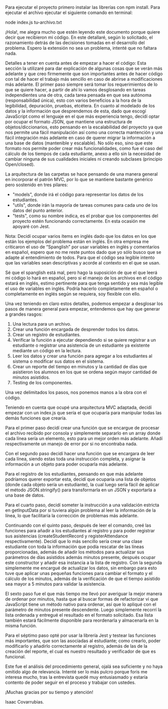Para ejecutar el proyecto primero instalar las librerías con npm install. Para ejecutar el archivo ejecutar el siguiente comando en terminal:

node index.js tu-archivo.txt

¡Hola!, me alegra mucho que estén leyendo este documento porque quiere decir que recibieron mi código. En este detallaré, según lo solicitado, el razonamiento detrás de las decisiones tomadas en el desarrollo del problema. Espero la extensión no sea un problema, intenté que no faltara nada.

Detalles a tener en cuenta antes de empezar a hacer el código:
Esta sección la utilizaré para dar explicación de algunas cosas que se verán más adelante y que creo firmemente que son importantes antes de hacer código con tal de hacer el trabajo más sencillo en caso de abrirse a modificaciones más adelante.
El primer paso siempre será tomar los requerimientos de lo que se quiere hacer, a partir de ahí lo vamos desglosando en tareas independientes una de otra, cada tarea pensada en que sea autónoma (responsabilidad única), esto con varios beneficios a la hora de la legibilidad, depuración, pruebas, etcétera. En cuanto al modelado de los datos y la información que desprendemos de esta, dado que escogí JavaScript como el lenguaje en el que más experiencia tengo, decidí optar por ocupar el formato JSON, que mantiene una estructura de objetos/diccionarios, esto pensando en la escalabilidad del proyecto ya que nos permite una fácil manipulación así como una correcta mantención y una fácil integración más adelante en caso de querer migrar la información a una base de datos (mantenible y escalable). No sólo eso, sino que este formato nos permite poder crear más funcionalidades, como fue el caso del cálculo de los tiempos de cada estudiante, anexo a ello sin la necesidad de cambiar ninguna de sus cualidades iniciales ni creando subclases (principio Open/closed).

La arquitectura de las carpetas se hace pensando de una manera general en incorporar el patrón MVC, por lo que se mantiene bastante genérico pero sostenido en tres pilares:

- "models", donde irá el código para representar los datos de los estudiantes.
- "utils", donde irán la mayoría de tareas comunes para cada uno de los datos del punto anterior.
- "tests", como su nombre indica, es el probar que los componentes del proyecto estén funcionando correctamente. En esta ocasión me apoyaré con Jest.

Nota: Decidí ocupar varios ítems en inglés dado que los datos en los que están los ejemplos del problema están en inglés. En otra empresa me criticaron el uso de “Spanglish” por usar variables en inglés y comentarios en español, espero que no me reste puntos dado que yo sólo busco que se adapte al entendimiento de todos. Para que el código sea legible intento que las variables sean descriptivas y acorde al contexto en el que se usan. 

Sé que el spanglish está mal, pero hago la suposición de que el que leerá mi código lo hará en español, pero si el manejo de los archivos en el código estará en inglés, estimo pertinente para que tenga sentido y sea más legible el uso de variables en inglés. Podría hacerlo completamente en español o completamente en inglés según se requiera, soy flexible con ello.

Una vez teniendo en claro estos detalles, podemos empezar a desglosar los pasos de manera general para empezar, entendemos que hay que generar a grandes rasgos:

1. Una lectura para un archivo.
2. Crear una función encargada de desprender todos los datos.
3. Crear un registro de estudiantes.
4. Verificar la función a ejecutar dependiendo si se quiere registrar a un estudiante o registrar una asistencia de un estudiante ya existente mediante un código en la lectura.
5. Leer los datos y crear una función para agregar a los estudiantes al sistema o modificar sus datos en el sistema.
6. Crear un reporte del tiempo en minutos y la cantidad de días que asistieron los alumnos en los que se ordena según mayor cantidad de minutos asistidos.
7. Testing de los componentes.

Una vez delimitados los pasos, nos ponemos manos a la obra con el código.

Teniendo en cuenta que ocupé una arquitectura MVC adaptada, decidí empezar con un index.js que sería el que ocuparía para manipular todas las demás funciones que crearía. 

Para el primer paso decidí crear una función que se encargue de procesar el archivo recibido por consola y simplemente separarlo en un array donde cada línea sería un elemento, esto para un mejor orden más adelante. Añadí respectivamente un manejo de error por si no encontraba nada.

Con el segundo paso decidí hacer una función que se encargara de leer cada línea, siendo estas toda una instrucción completa, y asignar la información a un objeto para poder ocuparla más adelante.

Para el registro de los estudiantes, pensando en que más adelante podríamos querer exportar esta, decidí que ocuparía una lista de objetos (donde cada objeto sería un estudiante), la cual luego sería fácil de aplicar el método JSON.stringify() para transformarla en un JSON y exportarla a una base de datos.

Para el cuarto paso, decidí someter la instrucción a una validación estricta en getInputData por si tuviera algún problema al leer la información de la línea, lo que facilitaría la corrección de problemas más adelante.

Continuando con el quinto paso, después de leer el comando, creé las funciones para añadir a los estudiantes al registro y para poder registrar sus asistencias (createStudentRecord y registerAttendance respectivamente). Decidí que lo más sencillo sería crear una clase estudiante con toda la información que podía rescatar de las líneas proporcionadas, además de añadir los métodos para actualizar sus parámetros de días asistidos además minutos presente, después ocupar este constructor y añadir esa instancia a la lista de registro. Con la segunda simplemente me encargué de actualizar los datos, sin embargo para esto tuve que aplicar unas pequeñas funciones para cambiar el formato y el cálculo de los minutos, además de la verificación de que el tiempo asistido sea mayor a 5 minutos para validar la asistencia.

El sexto paso fue el que más tiempo me llevó por averiguar la mejor manera de ordenar por minutos, hasta que al buscar formas de refactorizar vi que JavaScript tiene un método nativo para ordenar, así que lo apliqué con el parámetro de minutos presente descendente. Luego simplemente recorrí la lista ordenada y entregué el resultado en el formato solicitado. Esa lista también estará fácilmente disponible para reordenarla y almacenarla en la misma función.

Para el séptimo paso opté por usar la librería Jest y testear las funciones más importantes, que son las asociadas al estudiante; como crearlo, poder modificarlo y añadirlo correctamente al registro, además de las de la creación del reporte, el cual es nuestro resultado y verificador de que es funcional.

Este fue el análisis del procedimiento general, ojalá sea suficiente y no haya omitido algo de relevancia. Intenté ser lo más pulcro porque foris me interesa mucho, tras la entrevista quedé muy entusiasmado y estaría contento de poder seguir en el proceso y trabajar con ustedes. 

¡Muchas gracias por su tiempo y atención!

Isaac Covarrubias.
